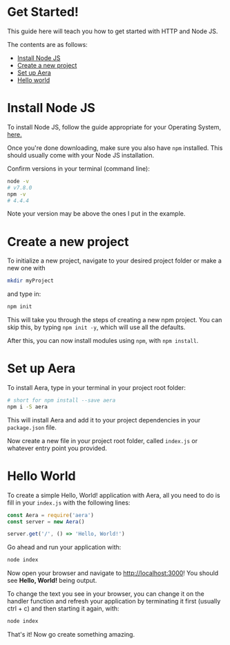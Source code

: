 # Get Started!

This guide here will teach you how to get started with HTTP and Node JS.

The contents are as follows:

  - [Install Node JS](#install-node-js)
  - [Create a new project](#create-a-new-project)
  - [Set up Aera](#set-up-aera)
  - [Hello world](#hello-world)


# Install Node JS

To install Node JS, follow the guide appropriate for your Operating System, [here.](https://nodejs.org/en/download/)

Once you're done downloading, make sure you also have `npm` installed. This should usually come with your Node JS installation.

Confirm versions in your terminal (command line):

```sh
node -v
# v7.8.0
npm -v
# 4.4.4
```

Note your version may be above the ones I put in the example.

# Create a new project

To initialize a new project, navigate to your desired project folder or make a new one with

```sh
mkdir myProject
```

and type in:

```sh
npm init
```

This will take you through the steps of creating a new npm project. You can skip this, by typing `npm init -y`, which will use all the defaults.

After this, you can now install modules using `npm`, with `npm install`.

# Set up Aera

To install Aera, type in your terminal in your project root folder:

```sh
# short for npm install --save aera
npm i -S aera
```

This will install Aera and add it to your project dependencies in your `package.json` file.

Now create a new file in your project root folder, called `index.js` or whatever entry point you provided.

# Hello World

To create a simple Hello, World! application with Aera, all you need to do is fill in your `index.js` with the following lines:

```js
const Aera = require('aera')
const server = new Aera()

server.get('/', () => 'Hello, World!')
```

Go ahead and run your application with:

```sh
node index
```

Now open your browser and navigate to [http://localhost:3000](http://localhost:3000)! You should see **Hello, World!** being output.

To change the text you see in your browser, you can change it on the handler function and refresh your application by terminating it first (usually ctrl + c) and then starting it again, with:

```sh
node index
```

That's it! Now go create something amazing.
